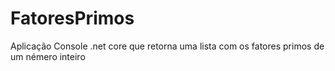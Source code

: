 # FatoresPrimos
Aplicação Console .net core que retorna uma lista com os fatores primos de um némero inteiro
